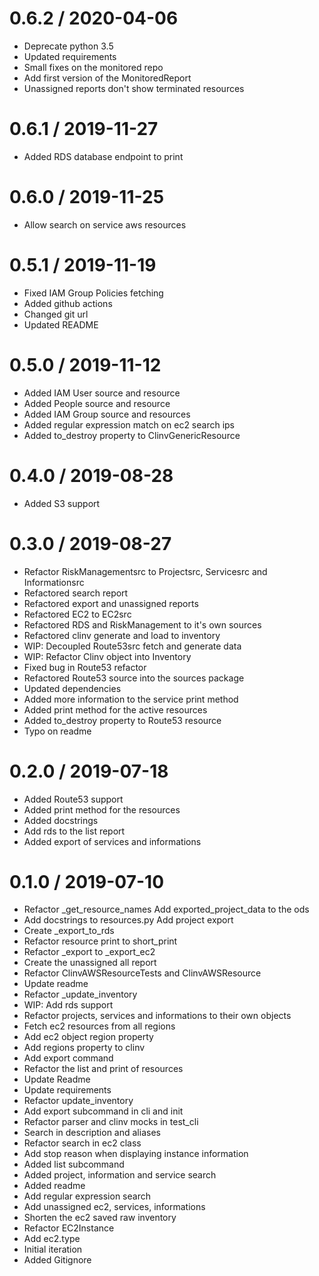 
0.6.2 / 2020-04-06
==================

  * Deprecate python 3.5
  * Updated requirements
  * Small fixes on the monitored repo
  * Add first version of the MonitoredReport
  * Unassigned reports don't show terminated resources

0.6.1 / 2019-11-27
==================

  * Added RDS database endpoint to print

0.6.0 / 2019-11-25
==================

  * Allow search on service aws resources

0.5.1 / 2019-11-19
==================

  * Fixed IAM Group Policies fetching
  * Added github actions
  * Changed git url
  * Updated README

0.5.0 / 2019-11-12
==================

  * Added IAM User source and resource
  * Added People source and resource
  * Added IAM Group source and resources
  * Added regular expression match on ec2 search ips
  * Added to_destroy property to ClinvGenericResource

0.4.0 / 2019-08-28
==================

  * Added S3 support

0.3.0 / 2019-08-27
==================

  * Refactor RiskManagementsrc to Projectsrc, Servicesrc and Informationsrc
  * Refactored search report
  * Refactored export and unassigned reports
  * Refactored EC2 to EC2src
  * Refactored RDS and RiskManagement to it's own sources
  * Refactored clinv generate and load to inventory
  * WIP: Decoupled Route53src fetch and generate data
  * WIP: Refactor Clinv object into Inventory
  * Fixed bug in Route53 refactor
  * Refactored Route53 source into the sources package
  * Updated dependencies
  * Added more information to the service print method
  * Added print method for the active resources
  * Added to_destroy property to Route53 resource
  * Typo on readme

0.2.0 / 2019-07-18
=============

  * Added Route53 support
  * Added print method for the resources
  * Added docstrings
  * Add rds to the list report
  * Added export of services and informations

0.1.0 / 2019-07-10
==================

  * Refactor _get_resource_names Add exported_project_data to the ods
  * Add docstrings to resources.py Add project export
  * Create _export_to_rds
  * Refactor resource print to short_print
  * Refactor _export to _export_ec2
  * Create the unassigned all report
  * Refactor ClinvAWSResourceTests and ClinvAWSResource
  * Update readme
  * Refactor _update_inventory
  * WIP: Add rds support
  * Refactor projects, services and informations to their own objects
  * Fetch ec2 resources from all regions
  * Add ec2 object region property
  * Add regions property to clinv
  * Add export command
  * Refactor the list and print of resources
  * Update Readme
  * Update requirements
  * Refactor update_inventory
  * Add export subcommand in cli and init
  * Refactor parser and clinv mocks in test_cli
  * Search in description and aliases
  * Refactor search in ec2 class
  * Add stop reason when displaying instance information
  * Added list subcommand
  * Added project, information and service search
  * Added readme
  * Add regular expression search
  * Add unassigned ec2, services, informations
  * Shorten the ec2 saved raw inventory
  * Refactor EC2Instance
  * Add ec2.type
  * Initial iteration
  * Added Gitignore
